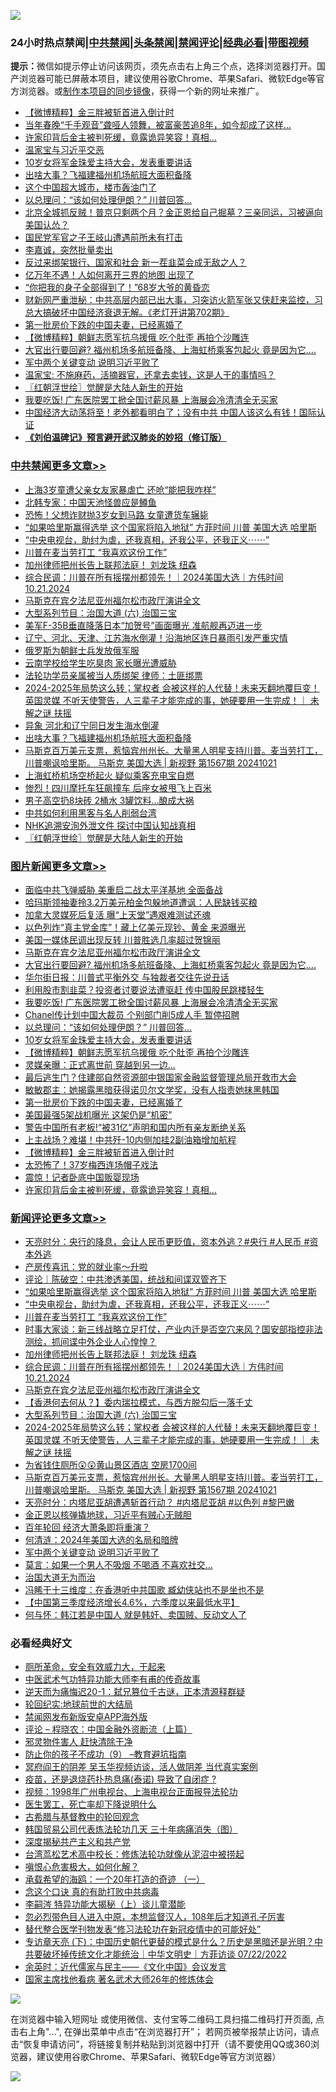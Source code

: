 ![](https://raw.githubusercontent.com/jsvpn/jsproxy/dev/64photo/fqnews-qr.jpg)

<div id="tt">
<h3>24小时热点禁闻|<a href="#%E4%B8%AD%E5%85%B1%E7%A6%81%E9%97%BB%E6%9B%B4%E5%A4%9A%E6%96%87%E7%AB%A0">中共禁闻</a>|<a href="#%E5%9B%BE%E7%89%87%E6%96%B0%E9%97%BB%E6%9B%B4%E5%A4%9A%E6%96%87%E7%AB%A0">头条禁闻</a>|<a href="#%E6%96%B0%E9%97%BB%E8%AF%84%E8%AE%BA%E6%9B%B4%E5%A4%9A%E6%96%87%E7%AB%A0">禁闻评论|<a href="#%E5%BF%85%E7%9C%8B%E7%BB%8F%E5%85%B8%E5%A5%BD%E6%96%87">经典必看</a>|<a href="https://696153.xyz/3" target="_blank">带图视频</a></h3>
<div><b>提示：</b>微信如提示停止访问该网页，须先点击右上角三个点，选择浏览器打开。国产浏览器可能已屏蔽本项目，建议使用谷歌Chrome、苹果Safari、微软Edge等官方浏览器。或<a href="%E5%88%B6%E4%BD%9Cgit%E7%A6%81%E9%97%BB%E9%95%9C%E5%83%8F.md">制作本项目的同步镜像</a>，获得一个新的网址来推广。</div>
<ul>

<li><a href="/topimagenews/20241021/2104358.md">【微博精粹】金三胖被斩首进入倒计时</a></li>
<li><a href="/baitai/20241021/2104324.md">当年春晚“千手观音”聋哑人领舞，被富豪苦追8年，如今却成了这样…</a></li>
<li><a href="/topimagenews/20241021/2104337.md">许家印背后金主被判死缓，竟露诡异笑容！真相…</a></li>
<li><a href="/sohnews/20241021/2104581.md">温家宝与习近平交恶</a></li>
<li><a href="/topimagenews/20241021/2104435.md">10岁女将军金珠爱主持大会，发表重要讲话</a></li>
<li><a href="/cbnews/20241021/2104553.md">出啥大事？飞福建福州机场航班大面积备降</a></li>
<li><a href="/topimagenews/20241021/2104336.md">这个中国超大城市，楼市轰油门了</a></li>
<li><a href="/topimagenews/20241021/2104447.md">以总理问：“该如何处理伊朗？” 川普回答…</a></li>
<li><a href="/comments/20241021/2104388.md">北京全城抓反贼！普京只剩两个月？金正恩给自己掘墓？三亲同运，习被逼向美国认怂？</a></li>
<li><a href="/ssgc/20241021/2104495.md">国民党军官之子王岐山遭遇前所未有打击</a></li>
<li><a href="/cnnews/20241021/2104361.md">李嘉诚，突然批量卖出</a></li>
<li><a href="/topimagenews/20241021/2104326.md">反过来绑架银行、国家和社会 新一茬韭菜会成无敌之人？</a></li>
<li><a href="/topimagenews/20241021/2104325.md">亿万年不遇！人如何离开三界的地图 出现了</a></li>
<li><a href="/cnnews/20241021/2104488.md">“你把我的身子全部得到了！”68岁大爷的黄昏恋</a></li>
<li><a href="/sohnews/20241021/2104489.md">财新网严重泄秘：中共高层内部已出大事，习突访火箭军张又侠赶来监控，习总大搞破坏中国经济衰退无解。《老灯开讲第702期》</a></li>
<li><a href="/topimagenews/20241021/2104392.md">第一批房价下跌的中国夫妻，已经离婚了</a></li>
<li><a href="/topimagenews/20241021/2104434.md">【微博精粹】朝鲜志愿军抗乌援俄 吃个肚歪 再拍个沙雕连</a></li>
<li><a href="/topimagenews/20241021/2104591.md">大官出行要回避? 福州机场多航班备降、上海虹桥乘客包起火 竟是因为它….</a></li>
<li><a href="/comments/20241021/2104441.md">军中两个关键变动 说明习近平败了</a></li>
<li><a href="/sohnews/20241021/2104415.md">温家宝: 不施麻药，活摘器官，还拿去卖钱，这是人干的事情吗？</a></li>
<li><a href="/cbnews/20241021/2104442.md">〖红朝浮世绘〗觉醒是大陆人新生的开始</a></li>
<li><a href="/topimagenews/20241021/2104588.md">我要吃饭! 广东医院罢工掀全国讨薪风暴 上海展会冷清清全无买家</a></li>
<li><a href="/topimagenews/20241021/2104319.md">中国经济大动荡将至！老外都看明白了；没有中共 中国人该这么有钱！国际认证</a></li>
<li><b><a href="/comments/20200207/1272816.md" target="_blank">《刘伯温碑记》预言避开武汉肺炎的妙招（修订版）</a></b></li>
</ul>
</div>

<div class="catlist">
<h3><a href="/cbnews/" target="_blank">中共禁闻</a><span><a href="/cbnews/" target="_blank" rel="nofollow">更多文章>></a></span></h3>
<ul>
<li><a href="/cbnews/20241022/2104712.md" target="_blank">上海3岁童遭父亲女友家暴虐亡 还呛“能把我咋样”</a></li>
<li><a href="/cbnews/20241021/2104687.md" target="_blank">北韩专家：中国天池怪兽应是鳟鱼</a></li>
<li><a href="/cbnews/20241021/2104686.md" target="_blank">恐怖！父想诈财抛3岁女到马路 女童遭货车辗毙</a></li>
<li><a href="/comments/20241021/2104668.md" target="_blank">“如果哈里斯赢得选举  这个国家将陷入地狱” 方菲时间 川普 美国大选 哈里斯</a></li>
<li><a href="/comments/20241021/2104667.md" target="_blank">“中央电视台，助纣为虐，还我真相，还我公平，还我正义⋯⋯”</a></li>
<li><a href="/comments/20241021/2104666.md" target="_blank">川普在麦当劳打工 “我喜欢这份工作”</a></li>
<li><a href="/comments/20241021/2104630.md" target="_blank">加州律师把州长告上联邦法庭！ 刘龙珠 纽森</a></li>
<li><a href="/comments/20241021/2104629.md" target="_blank">综合民调：川普在所有摇摆州都领先！｜2024美国大选｜方伟时间 10.21.2024</a></li>
<li><a href="/comments/20241021/2104615.md" target="_blank">马斯克在宾夕法尼亚州福尔松市政厅演讲全文</a></li>
<li><a href="/comments/20241021/2104609.md" target="_blank">大型系列节目：治国大道  (六) 治国三宝</a></li>
<li><a href="/cbnews/20241021/2104596.md" target="_blank">美军F-35B垂直降落日本“加贺号”画面曝光 准航舰再迈进一步</a></li>
<li><a href="/cbnews/20241021/2104595.md" target="_blank">辽宁、河北、天津、江苏海水倒灌！沿海地区连日暴雨引发严重灾情</a></li>
<li><a href="/cbnews/20241021/2104594.md" target="_blank">俄罗斯为朝鲜士兵发放俄军服</a></li>
<li><a href="/cbnews/20241021/2104593.md" target="_blank">云南学校给学生吃臭肉 家长曝光遭威胁</a></li>
<li><a href="/cbnews/20241021/2104592.md" target="_blank">法轮功学员亲属被当人质绑架 律师：土匪绑票</a></li>
<li><a href="/comments/20241021/2104579.md" target="_blank">2024-2025年局势这么转；掌权者 会被这样的人代替！未来天翻地覆巨变！英国灵媒 不听天使警告，人三辈子才能完成的事，她硬要用一生完成！｜ 未解之谜 扶摇</a></li>
<li><a href="/cbnews/20241021/2104554.md" target="_blank">异象 河北和辽宁同日发生海水倒灌</a></li>
<li><a href="/cbnews/20241021/2104553.md" target="_blank">出啥大事？飞福建福州机场航班大面积备降</a></li>
<li><a href="/comments/20241021/2104552.md" target="_blank">马斯克百万美元支票，惹恼宾州州长。大量黑人明星支持川普。麦当劳打工，川普嘲讽哈里斯。 马斯克 美国大选 | 新视野 第1567期 20241021</a></li>
<li><a href="/cbnews/20241021/2104509.md" target="_blank">上海虹桥机场空桥起火 疑似乘客充电宝自燃</a></li>
<li><a href="/cbnews/20241021/2104508.md" target="_blank">惨烈！四川摩托车狂飙撞车 后座女被甩飞上百米</a></li>
<li><a href="/cbnews/20241021/2104507.md" target="_blank">男子高空扔8块砖 2桶水 3罐饮料…酿成大祸</a></li>
<li><a href="/cbnews/20241021/2104465.md" target="_blank">中共如何利用黑客与名人削弱台湾</a></li>
<li><a href="/cbnews/20241021/2104458.md" target="_blank">NHK追溯安洵外泄文件 探讨中国认知战真相</a></li>
<li><a href="/cbnews/20241021/2104442.md" target="_blank">〖红朝浮世绘〗觉醒是大陆人新生的开始</a></li>

</ul>
</div>
<div class="catlist">
<h3><a href="/topimagenews/" target="_blank">图片新闻</a><span><a href="/topimagenews/" target="_blank" rel="nofollow">更多文章>></a></span></h3>
<ul>
<li><a href="/topimagenews/20241022/2104711.md" target="_blank">面临中共飞弹威胁 美重启二战太平洋基地 全面备战</a></li>
<li><a href="/topimagenews/20241021/2104648.md" target="_blank">哈玛斯领袖妻拎3.2万美元柏金包躲地道遭讽：人民缺钱买粮</a></li>
<li><a href="/topimagenews/20241021/2104647.md" target="_blank">加拿大灵媒死后复活 曝“上天堂”遇艰难测试还魂</a></li>
<li><a href="/topimagenews/20241021/2104646.md" target="_blank">以色列炸“真主党金库”！藏上亿美元现钞、黄金 来源曝光</a></li>
<li><a href="/topimagenews/20241021/2104645.md" target="_blank">美国一媒体民调出现反转 川普胜选几率超过贺锦丽</a></li>
<li><a href="/comments/20241021/2104615.md" target="_blank">马斯克在宾夕法尼亚州福尔松市政厅演讲全文</a></li>
<li><a href="/topimagenews/20241021/2104591.md" target="_blank">大官出行要回避? 福州机场多航班备降、上海虹桥乘客包起火 竟是因为它….</a></li>
<li><a href="/topimagenews/20241021/2104590.md" target="_blank">华尔街日报：川普式平衡外交 与独裁者交往先说丑话</a></li>
<li><a href="/topimagenews/20241021/2104589.md" target="_blank">利用股市割韭菜？投资者讨要说法遭驱赶 传中国股民跳楼轻生</a></li>
<li><a href="/topimagenews/20241021/2104588.md" target="_blank">我要吃饭! 广东医院罢工掀全国讨薪风暴 上海展会冷清清全无买家</a></li>
<li><a href="/topimagenews/20241021/2104587.md" target="_blank">Chanel传计划中国大裁员 个别部门削5成人手 暂停招聘</a></li>
<li><a href="/topimagenews/20241021/2104447.md" target="_blank">以总理问：“该如何处理伊朗？” 川普回答…</a></li>
<li><a href="/topimagenews/20241021/2104435.md" target="_blank">10岁女将军金珠爱主持大会，发表重要讲话</a></li>
<li><a href="/topimagenews/20241021/2104434.md" target="_blank">【微博精粹】朝鲜志愿军抗乌援俄 吃个肚歪 再拍个沙雕连</a></li>
<li><a href="/topimagenews/20241021/2104433.md" target="_blank">灵媒亲曝：正式离世前 穿越到另一边…</a></li>
<li><a href="/topimagenews/20241021/2104412.md" target="_blank">最后逃生门？住建部自然资源部中银国家金融监督管理总局开救市大会</a></li>
<li><a href="/topimagenews/20241021/2104393.md" target="_blank">敏敏郡主：她揭露黑暗获得诺贝尔文学奖，没有人指责她抹黑韩国</a></li>
<li><a href="/topimagenews/20241021/2104392.md" target="_blank">第一批房价下跌的中国夫妻，已经离婚了</a></li>
<li><a href="/topimagenews/20241021/2104391.md" target="_blank">美国最强5架战机曝光 这架仍是“机密”</a></li>
<li><a href="/topimagenews/20241021/2104390.md" target="_blank">警告中国所有老板!“被31亿”声明和国内所有亲友断绝关系</a></li>
<li><a href="/topimagenews/20241021/2104367.md" target="_blank">上主战场？难堪！中共歼-10内侧加挂2副油箱增加航程</a></li>
<li><a href="/topimagenews/20241021/2104358.md" target="_blank">【微博精粹】金三胖被斩首进入倒计时</a></li>
<li><a href="/topimagenews/20241021/2104357.md" target="_blank">太恐怖了！37岁梅西连场帽子戏法</a></li>
<li><a href="/topimagenews/20241021/2104356.md" target="_blank">震惊！记者卧底中国贩婴现场</a></li>
<li><a href="/topimagenews/20241021/2104337.md" target="_blank">许家印背后金主被判死缓，竟露诡异笑容！真相…</a></li>

</ul>
</div>
<div class="catlist">
<h3><a href="/comments/" target="_blank">新闻评论</a><span><a href="/comments/" target="_blank" rel="nofollow">更多文章>></a></span></h3>
<ul>
<li><a href="/comments/20241022/2104710.md" target="_blank">天亮时分：央行的降息，会让人民币更贬值，资本外逃？#央行 #人民币 #资本外逃</a></li>
<li><a href="/comments/20241022/2104709.md" target="_blank">产房传喜讯：党的就业率～升啦</a></li>
<li><a href="/comments/20241021/2104698.md" target="_blank">评论｜陈破空：中共渗透美国，统战和间谍双管齐下</a></li>
<li><a href="/comments/20241021/2104668.md" target="_blank">“如果哈里斯赢得选举  这个国家将陷入地狱” 方菲时间 川普 美国大选 哈里斯</a></li>
<li><a href="/comments/20241021/2104667.md" target="_blank">“中央电视台，助纣为虐，还我真相，还我公平，还我正义⋯⋯”</a></li>
<li><a href="/comments/20241021/2104666.md" target="_blank">川普在麦当劳打工 “我喜欢这份工作”</a></li>
<li><a href="/comments/20241021/2104662.md" target="_blank">时事大家谈：新三线战略立足打仗，产业内迁是否空穴来风？国安部指控非法测绘，抓间谍中外企业人心惶惶？</a></li>
<li><a href="/comments/20241021/2104630.md" target="_blank">加州律师把州长告上联邦法庭！ 刘龙珠 纽森</a></li>
<li><a href="/comments/20241021/2104629.md" target="_blank">综合民调：川普在所有摇摆州都领先！｜2024美国大选｜方伟时间 10.21.2024</a></li>
<li><a href="/comments/20241021/2104615.md" target="_blank">马斯克在宾夕法尼亚州福尔松市政厅演讲全文</a></li>
<li><a href="/comments/20241021/2104614.md" target="_blank">【香港何去何从？】委内瑞拉模式，与西方脱勾后一落千丈</a></li>
<li><a href="/comments/20241021/2104609.md" target="_blank">大型系列节目：治国大道  (六) 治国三宝</a></li>
<li><a href="/comments/20241021/2104579.md" target="_blank">2024-2025年局势这么转；掌权者 会被这样的人代替！未来天翻地覆巨变！英国灵媒 不听天使警告，人三辈子才能完成的事，她硬要用一生完成！｜ 未解之谜 扶摇</a></li>
<li><a href="/comments/20241021/2104564.md" target="_blank">为省钱住厕所😲😲黄山景区酒店 空房1700间</a></li>
<li><a href="/comments/20241021/2104552.md" target="_blank">马斯克百万美元支票，惹恼宾州州长。大量黑人明星支持川普。麦当劳打工，川普嘲讽哈里斯。 马斯克 美国大选 | 新视野 第1567期 20241021</a></li>
<li><a href="/comments/20241021/2104539.md" target="_blank">天亮时分：内塔尼亚胡遭遇斩首行动？ #内塔尼亚胡 #以色列 #黎巴嫩</a></li>
<li><a href="/comments/20241021/2104517.md" target="_blank">金正恩以核弹撬地球，习近平有贼心无贼胆</a></li>
<li><a href="/comments/20241021/2104516.md" target="_blank">百年轮回 经济大萧条即将重演？</a></li>
<li><a href="/comments/20241021/2104460.md" target="_blank">何清涟：2024年美国大选的名局和暗牌</a></li>
<li><a href="/comments/20241021/2104441.md" target="_blank">军中两个关键变动 说明习近平败了</a></li>
<li><a href="/comments/20241021/2104440.md" target="_blank">莫言：如果一个男人不吸烟 不喝酒 不喜欢社交…</a></li>
<li><a href="/comments/20241021/2104414.md" target="_blank">治国大道无为而治</a></li>
<li><a href="/comments/20241021/2104413.md" target="_blank">冯睎干十三维度：在香港听中共国歌 臧幼侠站也不是坐也不是</a></li>
<li><a href="/comments/20241021/2104411.md" target="_blank">【中国第三季度经济增长4.6%，六季度以来最低水平】</a></li>
<li><a href="/comments/20241021/2104400.md" target="_blank">何与怀：韩江若是中国人 就是韩奸、卖国贼、反动文人了</a></li>

</ul>
</div>

<div class="catlist">
<h3>必看经典好文</h3>
<ul>
<li><a href="/comments/20220605/1742040.md" target="_blank">厕所革命，安全有效威力大，干起来</a></li>
<li><a href="/comments/20210810/1603664.md" target="_blank">中医武术气功特异功能大师李有甫的传奇故事</a></li>
<li><a href="/tculture/20190304/1091076.md" target="_blank">逆天而为痛悔迟20-1：弑兄篡位千古谜，正本清源释群疑</a></li>
<li><a href="/comments/20200920/582873.md" target="_blank">轮回纪实:地球前世的大结局</a></li>
<li><a href="/comments/20200627/783266.md" target="_blank">禁闻网发布新版安卓APP海外版</a></li>
<li><a href="/ssgc/20230821/1923285.md" target="_blank">评论 &#8211; 程晓农：中国金融外资断流（上篇）</a></li>
<li><a href="/cbnews/20220508/1730049.md" target="_blank">邪灵物件害人 赶快清除干净</a></li>
<li><a href="/comments/20230924/1938058.md" target="_blank">防止你的孩子不成功（9） &#8211;教育避坑指南</a></li>
<li><a href="/comments/20240921/2091850.md" target="_blank">冥府阎王的阴差 吴玉华视频访谈，活人做阴差 当代真实案例</a></li>
<li><a href="/comments/20230424/1875912.md" target="_blank">疫苗，还是退烧药扑热息痛(泰诺) 导致了自闭症 ?</a></li>
<li><a href="/topimagenews/20180331/921716.md" target="_blank">视频：1998年广州电视台、上海电视台正面报导法轮功</a></li>
<li><a href="/sohnews/20150904/445868.md" target="_blank">医生罢工，死亡率却下降说明什么</a></li>
<li><a href="/comments/20220503/1727847.md" target="_blank">古希腊与基督教中的轮回观念</a></li>
<li><a href="/comments/20230427/1875415.md" target="_blank">韩国贸易公司代表炼法轮功几天 三十年病痛消失（图）</a></li>
<li><a href="/cbnews/20210731/1597512.md" target="_blank">深度揭秘共产主义和共产党</a></li>
<li><a href="/cbnews/20220707/1755000.md" target="_blank">台湾茑松艺术高中校长：修炼法轮功就像从泥沼中被捞起</a></li>
<li><a href="/tculture/20231002/1941287.md" target="_blank">嗔恨心危害极大，如何化解？</a></li>
<li><a href="/comments/20231130/1967587.md" target="_blank">承载希望的海鸥：一个20年打造的奇迹 （一）</a></li>
<li><a href="/comments/20200707/1357090.md" target="_blank">念这个口诀 真的有助打败中共病毒</a></li>
<li><a href="/tculture/xiulian/20160303/508934.md" target="_blank">李嗣涔 特异功能大揭秘（上）谈儿童潜能</a></li>
<li><a href="/comments/20220722/1761714.md" target="_blank">忽必烈带色目人进入中原，本想监督汉人，108年后才知道孔子厉害</a></li>
<li><a href="/comments/20210720/1518906.md" target="_blank">替代整合医学刊物发表“修习法轮功在新冠疫情中的可能好处”</a></li>
<li><a href="/bannedvideo/20220723/1761909.md" target="_blank">专访章天亮 (下)：中国历史朝代更替的模式是什么？历史是黑暗还是光明？中共要破坏掉传统文化才能统治｜中华文明史｜方菲访谈 07/22/2022</a></li>
<li><a href="/comments/20230502/1879311.md" target="_blank">余英时：近代儒家与民主——《文化中国》会议发言</a></li>
<li><a href="/cbnews/20220514/1732764.md" target="_blank">国家主席找他看病 著名武术大师26年的修炼体会</a></li>

</ul>
</div>

![](https://raw.githubusercontent.com/jsvpn/jsproxy/dev/64photo/fqnews-qr.jpg)

在浏览器中输入短网址 或使用微信、支付宝等二维码工具扫描二维码打开页面, 点击右上角"...", 在弹出菜单中点击“在浏览器打开”； 若网页被举报禁止访问，请点击“恢复申请访问”，将链接复制并粘贴到浏览器中打开（请不要使用QQ或360浏览器，建议使用谷歌Chrome、苹果Safari、微软Edge等官方浏览器）

![](https://raw.githubusercontent.com/jsvpn/jsproxy/dev/64photo/wx.jpg)